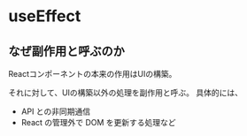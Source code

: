 # useEffect
## なぜ副作用と呼ぶのか
Reactコンポーネントの本来の作用はUIの構築。

それに対して、UIの構築以外の処理を副作用と呼ぶ。
具体的には、

- API との非同期通信
- React の管理外で DOM を更新する処理など
